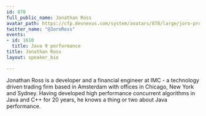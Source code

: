 ```yaml
---
id: 878
full_public_name: Jonathan Ross
avatar_path: https://cfp.devnexus.com/system/avatars/878/large/joro-profile.jpg?1507257415
twitter_name: "@JoroRoss"
events:
- id: 1610
  title: Java 9 performance
title: Jonathan Ross
layout: speaker_bio

---
```

Jonathan Ross is a developer and a financial engineer at IMC - a technology driven trading firm based in Amsterdam with offices in Chicago, New York and Sydney. Having developed high performance concurrent algorithms in Java and C++ for 20 years, he knows a thing or two about Java performance.

